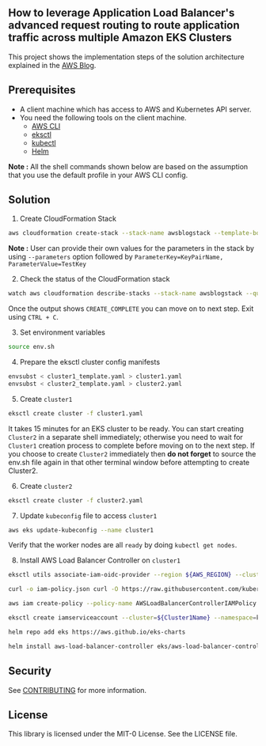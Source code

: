 ## How to leverage Application Load Balancer's advanced request routing to route application traffic across multiple Amazon EKS Clusters

This project shows the implementation steps of the solution architecture explained in the [AWS Blog]().

## Prerequisites

- A client machine which has access to AWS and Kubernetes API server.
- You need the following tools on the client machine.
	- [AWS CLI](https://docs.aws.amazon.com/cli/latest/userguide/cli-chap-install.html)
   	- [eksctl](https://eksctl.io/installation/)
  	- [kubectl](https://docs.aws.amazon.com/eks/latest/userguide/install-kubectl.html)
  	- [Helm](https://helm.sh/docs/intro/install/)

**Note :** All the shell commands shown below are based on the assumption that you use the default profile in your AWS CLI config.

## Solution

1. Create CloudFormation Stack

```bash
aws cloudformation create-stack --stack-name awsblogstack --template-body file://cfn.yaml
```

**Note :** User can provide their own values for the parameters in the stack by using `--parameters` option followed by `ParameterKey=KeyPairName, ParameterValue=TestKey`

2. Check the status of the CloudFormation stack

```bash
watch aws cloudformation describe-stacks --stack-name awsblogstack --query "Stacks[0].StackStatus" --output text
```

Once the output shows `CREATE_COMPLETE` you can move on to next step. Exit using `CTRL + C`. 

3. Set environment variables

```bash
source env.sh
```

4. Prepare the eksctl cluster config manifests

```bash
envsubst < cluster1_template.yaml > cluster1.yaml
envsubst < cluster2_template.yaml > cluster2.yaml
```

5. Create `cluster1`

```bash
eksctl create cluster -f cluster1.yaml
```

It takes 15 minutes for an EKS cluster to be ready. You can start creating `Cluster2` in a separate shell immediately; otherwise you need to wait for `Cluster1` creation process to complete before moving on to the next step. If you choose to create `Cluster2` immediately then **do not forget** to source the env.sh file again in that other terminal window before attempting to create Cluster2.

6. Create `cluster2`

```bash
eksctl create cluster -f cluster2.yaml
```

7. Update `kubeconfig` file to access `cluster1`

```bash
aws eks update-kubeconfig --name cluster1 
```

Verify that the worker nodes are all `ready` by doing `kubectl get nodes`. 

8. Install AWS Load Balancer Controller on `cluster1`

```bash
eksctl utils associate-iam-oidc-provider --region ${AWS_REGION} --cluster ${Cluster1Name} --approve

curl -o iam-policy.json curl -O https://raw.githubusercontent.com/kubernetes-sigs/aws-load-balancer-controller/v2.6.0/docs/install/iam_policy.json

aws iam create-policy --policy-name AWSLoadBalancerControllerIAMPolicy --policy-document file://iam_policy.json

eksctl create iamserviceaccount --cluster=${Cluster1Name} --namespace=kube-system --name=aws-load-balancer-controller --attach-policy-arn=arn:aws:iam::${AccountId}:policy/AWSLoadBalancerControllerIAMPolicy --override-existing-serviceaccounts --region ${AWS_REGION} --approve

helm repo add eks https://aws.github.io/eks-charts

helm install aws-load-balancer-controller eks/aws-load-balancer-controller -n kube-system --set clusterName=${Cluster1Name} --set serviceAccount.create=false --set serviceAccount.name=aws-load-balancer-controller
```

## Security

See [CONTRIBUTING](CONTRIBUTING.md#security-issue-notifications) for more information.

## License

This library is licensed under the MIT-0 License. See the LICENSE file.

